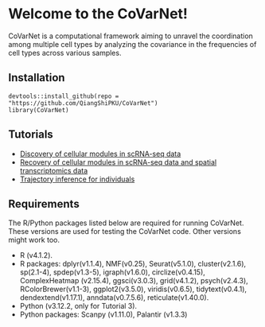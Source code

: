 # **Welcome to the CoVarNet!**
CoVarNet is a computational framework aiming to unravel the coordination among multiple cell types by analyzing the covariance in the frequencies of cell types across various samples.


## **Installation**
```
devtools::install_github(repo = "https://github.com/QiangShiPKU/CoVarNet")
library(CoVarNet)
```


## **Tutorials**
* [Discovery of cellular modules in scRNA-seq data](https://htmlpreview.github.io/?https://github.com/QiangShiPKU/CoVarNet/blob/main/vignette/tutorial_discovery.html)
* [Recovery of cellular modules in scRNA-seq data and spatial transcriptomics data](https://htmlpreview.github.io/?https://github.com/QiangShiPKU/CoVarNet/blob/main/vignette/tutorial_recovery.html)
* [Trajectory inference for individuals](https://htmlpreview.github.io/?https://github.com/QiangShiPKU/CoVarNet/blob/main/vignette/tutorial_trajectory.html)


## **Requirements**
The R/Python packages listed below are required for running CoVarNet. These versions are used for testing the CoVarNet code. Other versions might work too.
* R (v4.1.2).
* R packages: dplyr(v1.1.4), NMF(v0.25), Seurat(v5.1.0), cluster(v2.1.6), sp(2.1-4), spdep(v1.3-5), igraph(v1.6.0), circlize(v0.4.15), ComplexHeatmap (v2.15.4), ggsci(v3.0.3), grid(v4.1.2), psych(v2.4.3), RColorBrewer(v1.1-3), ggplot2(v3.5.0), viridis(v0.6.5), tidytext(v0.4.1), dendextend(v1.17.1), anndata(v0.7.5.6), reticulate(v1.40.0).
* Python (v3.12.2, only for Tutorial 3).
* Python packages: Scanpy (v1.11.0), Palantir (v1.3.3)
